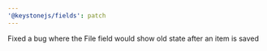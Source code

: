 ```yaml
---
'@keystonejs/fields': patch
---
```


Fixed a bug where the File field would show old state after an item is saved
